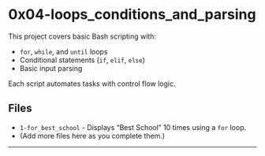 # 0x04-loops_conditions_and_parsing

This project covers basic Bash scripting with:
- `for`, `while`, and `until` loops
- Conditional statements (`if`, `elif`, `else`)
- Basic input parsing

Each script automates tasks with control flow logic.

## Files
- `1-for_best_school` - Displays “Best School” 10 times using a `for` loop.
- (Add more files here as you complete them.)

---
